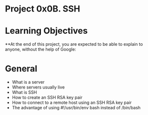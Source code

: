 # Project 0x0B. SSH

# Learning Objectives
**At the end of this project, you are expected to be able to explain to anyone, without the help of Google:

# General
- What is a server
- Where servers usually live
- What is SSH
- How to create an SSH RSA key pair
- How to connect to a remote host using an SSH RSA key pair
- The advantage of using #!/usr/bin/env bash instead of /bin/bash

